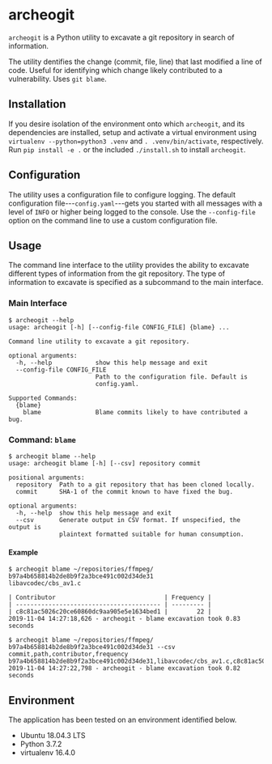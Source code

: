 # archeogit

`archeogit` is a Python utility to excavate a git repository in search of information.

The utility dentifies the change (commit, file, line) that last modified a line of code. Useful for identifying which change likely contributed to a vulnerability. Uses `git blame`.

## Installation

If you desire isolation of the environment onto which `archeogit`, and its dependencies are installed, setup and activate a virtual environment using `virtualenv --python=python3 .venv` and `. .venv/bin/activate`, respectively. Run `pip install -e .` or the included `./install.sh` to install `archeogit`.

## Configuration

The utility uses a configuration file to configure logging. The default configuration file---`config.yaml`---gets you started with all messages with a level of `INFO` or higher being logged to the console. Use the `--config-file` option on the command line to use a custom configuration file.

## Usage

The command line interface to the utility provides the ability to excavate different types of information from the git repository. The type of information to excavate is specified as a subcommand to the main interface.

### Main Interface

```
$ archeogit --help
usage: archeogit [-h] [--config-file CONFIG_FILE] {blame} ...

Command line utility to excavate a git repository.

optional arguments:
  -h, --help            show this help message and exit
  --config-file CONFIG_FILE
                        Path to the configuration file. Default is
                        config.yaml.

Supported Commands:
  {blame}
    blame               Blame commits likely to have contributed a bug.
```

### Command: `blame`

```
$ archeogit blame --help
usage: archeogit blame [-h] [--csv] repository commit

positional arguments:
  repository  Path to a git repository that has been cloned locally.
  commit      SHA-1 of the commit known to have fixed the bug.

optional arguments:
  -h, --help  show this help message and exit
  --csv       Generate output in CSV format. If unspecified, the output is
              plaintext formatted suitable for human consumption.
```

#### Example

```
$ archeogit blame ~/repositories/ffmpeg/ b97a4b658814b2de8b9f2a3bce491c002d34de31
libavcodec/cbs_av1.c

| Contributor                              | Frequency |
| ---------------------------------------- | --------- |
| c8c81ac5026c20ce60860dc9aa905e5e1634bed1 |        22 |
2019-11-04 14:27:18,626 - archeogit - blame excavation took 0.83 seconds
```

```
$ archeogit blame ~/repositories/ffmpeg/ b97a4b658814b2de8b9f2a3bce491c002d34de31 --csv
commit,path,contributor,frequency
b97a4b658814b2de8b9f2a3bce491c002d34de31,libavcodec/cbs_av1.c,c8c81ac5026c20ce60860dc9aa905e5e1634bed1,22
2019-11-04 14:27:22,798 - archeogit - blame excavation took 0.82 seconds
```

## Environment

The application has been tested on an environment identified below.

  * Ubuntu 18.04.3 LTS
  * Python 3.7.2
  * virtualenv 16.4.0
